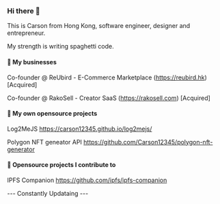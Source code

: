 ### Hi there 👋 

This is Carson from Hong Kong, software engineer, designer and entrepreneur.

My strength is writing spaghetti code.

#### 🎉 My businesses ####

Co-founder @ ReUbird - E-Commerce Marketplace (https://reubird.hk) [Acquired]

Co-founder @ RakoSell - Creator SaaS (https://rakosell.com) [Acquired]

#### 🔭 My own opensource projects ####

Log2MeJS
https://carson12345.github.io/log2mejs/

Polygon NFT geneator API
https://github.com/Carson12345/polygon-nft-generator


#### 🌱 Opensource projects I contribute to ####

IPFS Companion
https://github.com/ipfs/ipfs-companion

--- Constantly Updataing ---

<!--
**Carson12345/Carson12345** is a ✨ _special_ ✨ repository because its `README.md` (this file) appears on your GitHub profile.

Here are some ideas to get you started:

- 🔭 I’m currently working on ...
- 🌱 I’m currently learning ...
- 👯 I’m looking to collaborate on ...
- 🤔 I’m looking for help with ...
- 💬 Ask me about ...
- 📫 How to reach me: ...
- 😄 Pronouns: ...
- ⚡ Fun fact: ...
-->
